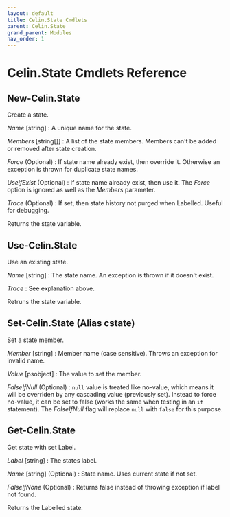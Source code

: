 ```yaml
---
layout: default
title: Celin.State Cmdlets
parent: Celin.State
grand_parent: Modules
nav_order: 1
---
```


# Celin.State Cmdlets Reference

## New-Celin.State

Create a state.

_Name_ [string]
: A unique name for the state.

_Members_ [string[]]
: A list of the state members.  Members can't be added or removed after state creation.

_Force_ (Optional)
: If state name already exist, then override it.  Otherwise an exception is thrown for duplicate state names.

_UseIfExist_ (Optional)
: If state name already exist, then use it.  The _Force_ option is ignored as well as the _Members_ parameter.

_Trace_ (Optional)
: If set, then state history not purged when Labelled.  Useful for debugging.

Returns the state variable.

## Use-Celin.State

Use an existing state.

_Name_ [string]
: The state name.  An exception is thrown if it doesn't exist.

_Trace_
: See explanation above.

Retruns the state variable.

## Set-Celin.State (Alias cstate)

Set a state member.

_Member_ [string]
: Member name (case sensitive).  Throws an exception for invalid name. 

_Value_ [psobject]
: The value to set the member.

_FalseIfNull_ (Optional)
: `null` value is treated like no-value, which means it will be overriden by any cascading value (previously set).  Instead to force no-value, it can be set to false (works the same when testing in an `if` statement).  The _FalseIfNull_ flag will replace `null` with `false` for this purpose.

## Get-Celin.State

Get state with set Label.

_Label_ [string]
: The states label.

_Name_ [string] (Optional)
: State name.  Uses current state if not set.

_FalseIfNone_ (Optional)
: Returns false instead of throwing exception if label not found.

Returns the Labelled state.
